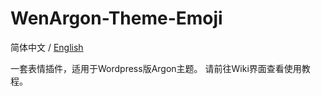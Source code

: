 # WenArgon-Theme-Emoji
简体中文 / [English](README_en.md)

一套表情插件，适用于Wordpress版Argon主题。 
请前往Wiki界面查看使用教程。
